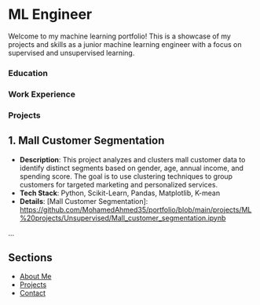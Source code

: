 # ML Engineer 

Welcome to my machine learning portfolio! This is a showcase of my projects and skills as a junior machine learning engineer with a focus on supervised and unsupervised learning.

### Education

### Work Experience

### Projects
## 1. **Mall Customer Segmentation**
- **Description**: This project analyzes and clusters mall customer data to identify distinct segments based on gender, age, annual income, and spending score. The goal is to use clustering techniques to group customers for targeted marketing and personalized services.
- **Tech Stack**: Python, Scikit-Learn, Pandas, Matplotlib, K-mean
- **Details**: [Mall Customer Segmentation]: https://github.com/MohamedAhmed35/portfolio/blob/main/projects/ML%20projects/Unsupervised/Mall_customer_segmentation.ipynb

...



## Sections
- [About Me](about.md)
- [Projects](projects.md)
- [Contact](contact.md)
